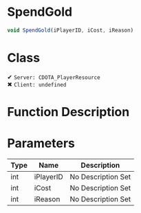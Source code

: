 # SpendGold
```js
void SpendGold(iPlayerID, iCost, iReason)
```
# Class
✔ `Server: CDOTA_PlayerResource`  
✖ `Client: undefined`  

# Function Description

# Parameters
Type|Name|Description
--|--|--
int|iPlayerID|No Description Set
int|iCost|No Description Set
int|iReason|No Description Set
